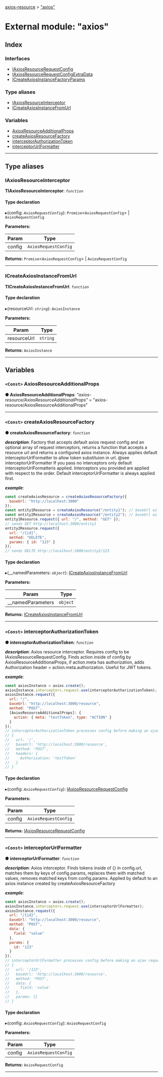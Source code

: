 [axios-resource](../README.md) > ["axios"](../modules/_axios_d_.md)

# External module: "axios"

## Index

### Interfaces

- [IAxiosResourceRequestConfig](../interfaces/_axios_d_.iaxiosresourcerequestconfig.md)
- [IAxiosResourceRequestConfigExtraData](../interfaces/_axios_d_.iaxiosresourcerequestconfigextradata.md)
- [ICreateAxiosInstanceFactoryParams](../interfaces/_axios_d_.icreateaxiosinstancefactoryparams.md)

### Type aliases

- [IAxiosResourceInterceptor](_axios_d_.md#iaxiosresourceinterceptor)
- [ICreateAxiosInstanceFromUrl](_axios_d_.md#icreateaxiosinstancefromurl)

### Variables

- [AxiosResourceAdditionalProps](_axios_d_.md#axiosresourceadditionalprops)
- [createAxiosResourceFactory](_axios_d_.md#createaxiosresourcefactory)
- [interceptorAuthorizationToken](_axios_d_.md#interceptorauthorizationtoken)
- [interceptorUrlFormatter](_axios_d_.md#interceptorurlformatter)

---

## Type aliases

<a id="iaxiosresourceinterceptor"></a>

### IAxiosResourceInterceptor

**ΤIAxiosResourceInterceptor**: _`function`_

#### Type declaration

▸(config: _`AxiosRequestConfig`_): `Promise`<`AxiosRequestConfig`> &#124; `AxiosRequestConfig`

**Parameters:**

| Param  | Type                 |
| ------ | -------------------- |
| config | `AxiosRequestConfig` |

**Returns:** `Promise`<`AxiosRequestConfig`> &#124; `AxiosRequestConfig`

---

<a id="icreateaxiosinstancefromurl"></a>

### ICreateAxiosInstanceFromUrl

**ΤICreateAxiosInstanceFromUrl**: _`function`_

#### Type declaration

▸(resourceUrl: _`string`_): `AxiosInstance`

**Parameters:**

| Param       | Type     |
| ----------- | -------- |
| resourceUrl | `string` |

**Returns:** `AxiosInstance`

---

## Variables

<a id="axiosresourceadditionalprops"></a>

### `<Const>` AxiosResourceAdditionalProps

**● AxiosResourceAdditionalProps**: _"axios-resource/AxiosResourceAdditionalProps"_ = "axios-resource/AxiosResourceAdditionalProps"

---

<a id="createaxiosresourcefactory"></a>

### `<Const>` createAxiosResourceFactory

**● createAxiosResourceFactory**: _`function`_

_**description**_: Factory that accepts default axios request config and an optional array of request interceptors, returns a function that accepts a resource url and returns a configured axios instance. Always applies default interceptorUrlFormatter to allow token substituion in url. @see interceptorUrlFormatter If you pass no interceptors only default interceptorUrlFormatteris applied. Interceptors you provided are applied with respect to the order. Default interceptorUrlFormatter is always applied first.

_**example**_:

```js
const createAxiosResource = createAxiosResourceFactory({
  baseUrl: "http://localhost:3000"
});
const entity1Resource = createAxiosResource("/entity1"); // baseUrl will be http://localhost:3000/entity1
const entity2Resource = createAxiosResource("/entity2"); // baseUrl will be http://localhost:3000/entity2
entity1Resource.request({ url: "/", method: "GET" });
// sends GET http://localhost:3000/entity1
entity2Resource.request({
  url: "/{id}",
  method: "DELETE",
  params: { id: "123" }
});
// sends DELTE http://localhost:3000/entity2/123
```

#### Type declaration

▸(\__namedParameters: *`object`*): [ICreateAxiosInstanceFromUrl](\_axios_d_.md#icreateaxiosinstancefromurl)

**Parameters:**

| Param               | Type     |
| ------------------- | -------- |
| \_\_namedParameters | `object` |

**Returns:** [ICreateAxiosInstanceFromUrl](_axios_d_.md#icreateaxiosinstancefromurl)

---

<a id="interceptorauthorizationtoken"></a>

### `<Const>` interceptorAuthorizationToken

**● interceptorAuthorizationToken**: _`function`_

_**description**_: Axios resource interceptor. Requires config to be IAxiosResourceRequestConfig. Finds action inside of config by AxiosResourceAdditionalProps, if action.meta has authorization, adds Authorization header = action.meta.authorization. Useful for JWT tokens.

_**example**_:

```js
const axiosInstance = axios.create();
axiosInstance.interceptors.request.use(interceptorAuthorizationToken);
axiosInstance.request({
  url: "/",
  baseUrl: "http://localhost:3000/resource",
  method: "POST",
  [AxiosResourceAdditionalProps]: {
    action: { meta: "testToken", type: "ACTION" }
  }
});
// interceptorAuthorizationToken processes config before making an ajax request. Processed config:
// {
//   url: '/',
//   baseUrl: 'http://localhost:3000/resource',
//   method: 'POST',
//   headers: {
//     Authorization: 'testToken'
//   }
// }
```

#### Type declaration

▸(config: _`AxiosRequestConfig`_): [IAxiosResourceRequestConfig](../interfaces/_axios_d_.iaxiosresourcerequestconfig.md)

**Parameters:**

| Param  | Type                 |
| ------ | -------------------- |
| config | `AxiosRequestConfig` |

**Returns:** [IAxiosResourceRequestConfig](../interfaces/_axios_d_.iaxiosresourcerequestconfig.md)

---

<a id="interceptorurlformatter"></a>

### `<Const>` interceptorUrlFormatter

**● interceptorUrlFormatter**: _`function`_

_**description**_: Axios interceptor. Finds tokens inside of {} in config.url, matches them by keys of config.params, replaces them with matched values, removes matched keys from config.params. Applied by default to an axios instance created by createAxiosResourceFactory

_**example**_:

```js
const axiosInstance = axios.create();
axiosInstance.interceptors.request.use(interceptorUrlFormatter);
axiosInstance.request({
  url: "/{id}",
  baseUrl: "http://localhost:3000/resource",
  method: "POST",
  data: {
    field: "value"
  },
  params: {
    id: "123"
  }
});
// interceptorUrlFormatter processes config before making an ajax request. Processed config:
// {
//   url: '/123',
//   baseUrl: 'http://localhost:3000/resource',
//   method: 'POST',
//   data: {
//     field: 'value'
//   },
//   params: {}
// }
```

#### Type declaration

▸(config: _`AxiosRequestConfig`_): `AxiosRequestConfig`

**Parameters:**

| Param  | Type                 |
| ------ | -------------------- |
| config | `AxiosRequestConfig` |

**Returns:** `AxiosRequestConfig`

---
